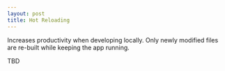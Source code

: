 ```yaml
---
layout: post
title: Hot Reloading
---
```


Increases productivity when developing locally. Only newly modified files are re-built while keeping the app running.

TBD